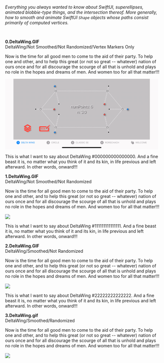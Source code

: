 *Everything you always wanted to know about SwiftUI, superellipses, animated blobbie-type things, and the intersection thereof. More generally, how to smooth and animate SwiftUI `Shape` objects whose paths consist primarily of computed vertices.*

<br/>

**0.DeltaWing.GIF**
<br/>
DeltaWing/Not Smoothed/Not Randomized/Vertex Markers Only<br/>

Now is the time for all good men to come to the aid of their party. To help one and other, and to help this great (or not so great -- whatever) nation of ours once and for all discourage the scourge of all that is unhold and plays no role in the hopes and dreams of men. And women too for all that matter!!!<br/>

<img align="center" src="_GIFs/0.DeltaWing.gif" width="500">

This is what I want to say about DeltaWing #000000000000000. And a fine beast it is, no matter what you think of it and its kin, in life previous and left afterward. In other words, onward!!!<br/>

**1.DeltaWing.GIF**
<br/>
DeltaWing/Not Smoothed/Not Randomized<br/>

Now is the time for all good men to come to the aid of their party. To help one and other, and to help this great (or not so great -- whatever) nation of ours once and for all discourage the scourge of all that is unhold and plays no role in the hopes and dreams of men. And women too for all that matter!!!<br/>

<img align="center" src="_GIFs/1.DeltaWing.gif" width="667">

This is what I want to say about DeltaWing #111111111111111. And a fine beast it is, no matter what you think of it and its kin, in life previous and left afterward. In other words, onward!!!<br/>

**2.DeltaWing.GIF**
<br/>
DeltaWing/Smoothed/Not Randomized<br/>

Now is the time for all good men to come to the aid of their party. To help one and other, and to help this great (or not so great -- whatever) nation of ours once and for all discourage the scourge of all that is unhold and plays no role in the hopes and dreams of men. And women too for all that matter!!! </br>

<img align="center" src="_GIFs/2.DeltaWing.gif" width="750">

This is what I want to say about DeltaWing #22222222222222. And a fine beast it is, no matter what you think of it and its kin, in life previous and left afterward. In other words, onward!!! <br/>

**3.DeltaWing.gif**
<br/>
DeltaWing/Smoothed/Randomized</br>

Now is the time for all good men to come to the aid of their party. To help one and other, and to help this great (or not so great -- whatever) nation of ours once and for all discourage the scourge of all that is unhold and plays no role in the hopes and dreams of men. And women too for all that matter!!!<br/>

<img align="center" src="_GIFs/4.DeltaWing.gif" width="667">


<!--
<img src="GIFs/LayersChooser(iPhone14).PNG" height="500">
->

<br/>

Here's a **`SuperEllipse`** `Shape` object with 6 vertices. The odd-numbered vertices are shown in red, the even-numbered one in blue. Just because.

When we calculate the coordinates of the vertices (a `[CGPoint]` array), we can also calculate the normal vector at each of the vertices.

This project is an exploration of how to animate a family of superellipse-based curves in SwiftUI. Actually it's a bit more general than that: the project shows how to animate between any superellipse-based curve, defined for our purposes as a `[CGPoint, CGVector]` array, where the `CGPoints` are the calculated vertices of the superellipse and the `CGVectors` are their corresponding normals, or orthogonals, and any secondary curve you can derive algorithmically from the first, eg using a simple mapping or transformation. 

`BezierBlobs` runs on both iPhone and the iPad. The user experience at present is better on iPad, due to some unresolved issues that occur when changing orientation between landscape and portrait on the phone. To be fixed (hopefully) ...

Enjoy!
